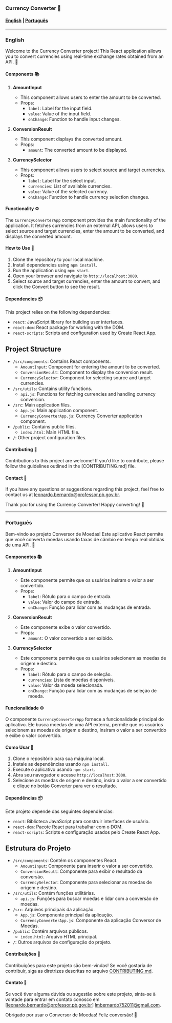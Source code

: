 ### Currency Converter 💱

#### [English](#english) | [Português](#portuguese)

---

### <a name="english"></a> English

Welcome to the Currency Converter project! This React application allows you to convert currencies using real-time exchange rates obtained from an API. 🔄

#### Components 📚

1. **AmountInput**

   - This component allows users to enter the amount to be converted.
   - Props:
     - `label`: Label for the input field.
     - `value`: Value of the input field.
     - `onChange`: Function to handle input changes.

2. **ConversionResult**

   - This component displays the converted amount.
   - Props:
     - `amount`: The converted amount to be displayed.

3. **CurrencySelector**

   - This component allows users to select source and target currencies.
   - Props:
     - `label`: Label for the select input.
     - `currencies`: List of available currencies.
     - `value`: Value of the selected currency.
     - `onChange`: Function to handle currency selection changes.

#### Functionality ⚙️

The `CurrencyConverterApp` component provides the main functionality of the application. It fetches currencies from an external API, allows users to select source and target currencies, enter the amount to be converted, and displays the converted amount.

#### How to Use 🚀

1. Clone the repository to your local machine.
2. Install dependencies using `npm install`.
3. Run the application using `npm start`.
4. Open your browser and navigate to `http://localhost:3000`.
5. Select source and target currencies, enter the amount to convert, and click the Convert button to see the result.

#### Dependencies 📦

This project relies on the following dependencies:

- `react`: JavaScript library for building user interfaces.
- `react-dom`: React package for working with the DOM.
- `react-scripts`: Scripts and configuration used by Create React App.
  
## Project Structure
- `/src/components`: Contains React components.
  - `AmountInput`: Component for entering the amount to be converted.
  - `ConversionResult`: Component to display the conversion result.
  - `CurrencySelector`: Component for selecting source and target currencies.
- `/src/utils`: Contains utility functions.
  - `api.js`: Functions for fetching currencies and handling currency conversion.
- `/src`: Main application files.
  - `App.js`: Main application component.
  - `CurrencyConverterApp.js`: Currency Converter application component.
- `/public`: Contains public files.
  - `index.html`: Main HTML file.
- `/`: Other project configuration files.


#### Contributing 🤝

Contributions to this project are welcome! If you'd like to contribute, please follow the guidelines outlined in the [CONTRIBUTING.md] file.

#### Contact 📧

If you have any questions or suggestions regarding this project, feel free to contact us at [leonardo.bernardo@professor.pb.gov.br](mailto:leonardo.bernardo@professor.pb.gov.br).

Thank you for using the Currency Converter! Happy converting! 🎉

---

### <a name="portuguese"></a> Português

Bem-vindo ao projeto Conversor de Moedas! Este aplicativo React permite que você converta moedas usando taxas de câmbio em tempo real obtidas de uma API. 🔄

#### Componentes 📚

1. **AmountInput**

   - Este componente permite que os usuários insiram o valor a ser convertido.
   - Props:
     - `label`: Rótulo para o campo de entrada.
     - `value`: Valor do campo de entrada.
     - `onChange`: Função para lidar com as mudanças de entrada.

2. **ConversionResult**

   - Este componente exibe o valor convertido.
   - Props:
     - `amount`: O valor convertido a ser exibido.

3. **CurrencySelector**

   - Este componente permite que os usuários selecionem as moedas de origem e destino.
   - Props:
     - `label`: Rótulo para o campo de seleção.
     - `currencies`: Lista de moedas disponíveis.
     - `value`: Valor da moeda selecionada.
     - `onChange`: Função para lidar com as mudanças de seleção de moeda.

#### Funcionalidade ⚙️

O componente `CurrencyConverterApp` fornece a funcionalidade principal do aplicativo. Ele busca moedas de uma API externa, permite que os usuários selecionem as moedas de origem e destino, insiram o valor a ser convertido e exibe o valor convertido.

#### Como Usar 🚀

1. Clone o repositório para sua máquina local.
2. Instale as dependências usando `npm install`.
3. Execute o aplicativo usando `npm start`.
4. Abra seu navegador e acesse `http://localhost:3000`.
5. Selecione as moedas de origem e destino, insira o valor a ser convertido e clique no botão Converter para ver o resultado.

#### Dependências 📦

Este projeto depende das seguintes dependências:

- `react`: Biblioteca JavaScript para construir interfaces de usuário.
- `react-dom`: Pacote React para trabalhar com o DOM.
- `react-scripts`: Scripts e configuração usados pelo Create React App.

## Estrutura do Projeto
- `/src/components`: Contém os componentes React.
  - `AmountInput`: Componente para inserir o valor a ser convertido.
  - `ConversionResult`: Componente para exibir o resultado da conversão.
  - `CurrencySelector`: Componente para selecionar as moedas de origem e destino.
- `/src/utils`: Contém funções utilitárias.
  - `api.js`: Funções para buscar moedas e lidar com a conversão de moedas.
- `/src`: Arquivos principais da aplicação.
  - `App.js`: Componente principal da aplicação.
  - `CurrencyConverterApp.js`: Componente da aplicação Conversor de Moedas.
- `/public`: Contém arquivos públicos.
  - `index.html`: Arquivo HTML principal.
- `/`: Outros arquivos de configuração do projeto.


#### Contribuições 🤝

Contribuições para este projeto são bem-vindas! Se você gostaria de contribuir, siga as diretrizes descritas no arquivo [CONTRIBUTING.md](CONTRIBUTING.md).

#### Contato 📧

Se você tiver alguma dúvida ou sugestão sobre este projeto, sinta-se à vontade para entrar em contato conosco em [leonardo.bernardo@professor.pb.gov.br] [lmbernardo752011@gmail.com](mailto:leonardo.bernardo@professor.pb.gov.br).

Obrigado por usar o Conversor de Moedas! Feliz conversão! 🎉
